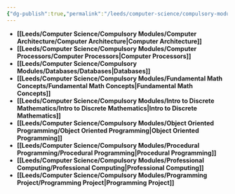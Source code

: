 ```yaml
---
{"dg-publish":true,"permalink":"/leeds/computer-science/compulsory-modules/compulsory-modules/"}
---
```



- **[[Leeds/Computer Science/Compulsory Modules/Computer Architecture/Computer Architecture\|Computer Architecture]]**
- **[[Leeds/Computer Science/Compulsory Modules/Computer Processors/Computer Processors\|Computer Processors]]**
- **[[Leeds/Computer Science/Compulsory Modules/Databases/Databases\|Databases]]**
- **[[Leeds/Computer Science/Compulsory Modules/Fundamental Math Concepts/Fundamental Math Concepts\|Fundamental Math Concepts]]**
- **[[Leeds/Computer Science/Compulsory Modules/Intro to Discrete Mathematics/Intro to Discrete Mathematics\|Intro to Discrete Mathematics]]**
- **[[Leeds/Computer Science/Compulsory Modules/Object Oriented Programming/Object Oriented Programming\|Object Oriented Programming]]**
- **[[Leeds/Computer Science/Compulsory Modules/Procedural Programming/Procedural Programming\|Procedural Programming]]**
- **[[Leeds/Computer Science/Compulsory Modules/Professional Computing/Professional Computing\|Professional Computing]]**
- **[[Leeds/Computer Science/Compulsory Modules/Programming Project/Programming Project\|Programming Project]]**


